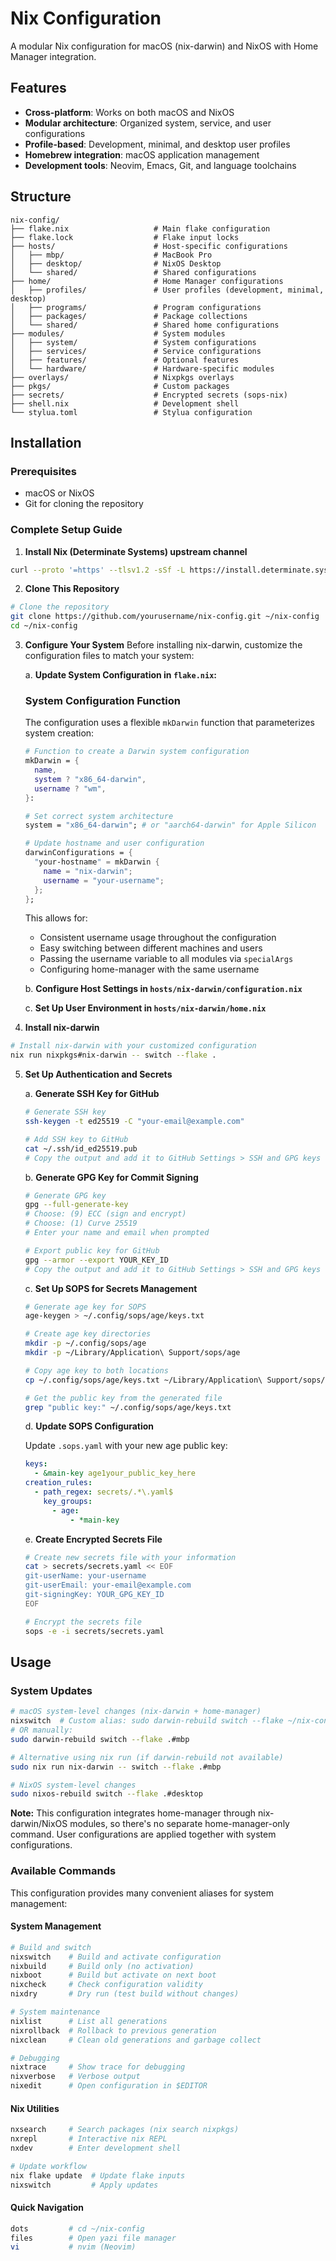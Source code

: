 # Nix Configuration

A modular Nix configuration for macOS (nix-darwin) and NixOS with Home Manager integration.

## Features

- **Cross-platform**: Works on both macOS and NixOS
- **Modular architecture**: Organized system, service, and user configurations
- **Profile-based**: Development, minimal, and desktop user profiles
- **Homebrew integration**: macOS application management
- **Development tools**: Neovim, Emacs, Git, and language toolchains

## Structure

```
nix-config/
├── flake.nix                   # Main flake configuration
├── flake.lock                  # Flake input locks
├── hosts/                      # Host-specific configurations
│   ├── mbp/                    # MacBook Pro
│   ├── desktop/                # NixOS Desktop
│   └── shared/                 # Shared configurations
├── home/                       # Home Manager configurations
│   ├── profiles/               # User profiles (development, minimal, desktop)
│   ├── programs/               # Program configurations
│   ├── packages/               # Package collections
│   └── shared/                 # Shared home configurations
├── modules/                    # System modules
│   ├── system/                 # System configurations
│   ├── services/               # Service configurations
│   ├── features/               # Optional features
│   └── hardware/               # Hardware-specific modules
├── overlays/                   # Nixpkgs overlays
├── pkgs/                       # Custom packages
├── secrets/                    # Encrypted secrets (sops-nix)
├── shell.nix                   # Development shell
└── stylua.toml                 # Stylua configuration
```

## Installation

### Prerequisites
- macOS or NixOS
- Git for cloning the repository

### Complete Setup Guide

1. **Install Nix (Determinate Systems) upstream channel**

```bash
curl --proto '=https' --tlsv1.2 -sSf -L https://install.determinate.systems/nix | sh -s -- install
```

2. **Clone This Repository**

```bash
# Clone the repository
git clone https://github.com/yourusername/nix-config.git ~/nix-config
cd ~/nix-config
```

3. **Configure Your System**
   Before installing nix-darwin, customize the configuration files to match your system:

   a. **Update System Configuration in `flake.nix`:**

   ### System Configuration Function
   The configuration uses a flexible `mkDarwin` function that parameterizes system creation:

   ```nix
   # Function to create a Darwin system configuration
   mkDarwin = {
     name,
     system ? "x86_64-darwin",
     username ? "wm",
   }:
   ```

   ```nix
   # Set correct system architecture
   system = "x86_64-darwin"; # or "aarch64-darwin" for Apple Silicon

   # Update hostname and user configuration
   darwinConfigurations = {
     "your-hostname" = mkDarwin {
       name = "nix-darwin";
       username = "your-username";
     };
   };
   ```

   This allows for:
   - Consistent username usage throughout the configuration
   - Easy switching between different machines and users
   - Passing the username variable to all modules via `specialArgs` 
   - Configuring home-manager with the same username

   b. **Configure Host Settings in `hosts/nix-darwin/configuration.nix`**

   c. **Set Up User Environment in `hosts/nix-darwin/home.nix`**

4. **Install nix-darwin**

```bash
# Install nix-darwin with your customized configuration
nix run nixpkgs#nix-darwin -- switch --flake .
```

5. **Set Up Authentication and Secrets**

   a. **Generate SSH Key for GitHub**

   ```bash
   # Generate SSH key
   ssh-keygen -t ed25519 -C "your-email@example.com"

   # Add SSH key to GitHub
   cat ~/.ssh/id_ed25519.pub
   # Copy the output and add it to GitHub Settings > SSH and GPG keys > New SSH key
   ```

   b. **Generate GPG Key for Commit Signing**

   ```bash
   # Generate GPG key
   gpg --full-generate-key
   # Choose: (9) ECC (sign and encrypt)
   # Choose: (1) Curve 25519
   # Enter your name and email when prompted

   # Export public key for GitHub
   gpg --armor --export YOUR_KEY_ID
   # Copy the output and add it to GitHub Settings > SSH and GPG keys > New GPG key
   ```

   c. **Set Up SOPS for Secrets Management**

   ```bash
   # Generate age key for SOPS
   age-keygen > ~/.config/sops/age/keys.txt

   # Create age key directories
   mkdir -p ~/.config/sops/age
   mkdir -p ~/Library/Application\ Support/sops/age

   # Copy age key to both locations
   cp ~/.config/sops/age/keys.txt ~/Library/Application\ Support/sops/age/keys.txt

   # Get the public key from the generated file
   grep "public key:" ~/.config/sops/age/keys.txt
   ```

   d. **Update SOPS Configuration**

   Update `.sops.yaml` with your new age public key:

   ```yaml
   keys:
     - &main-key age1your_public_key_here
   creation_rules:
     - path_regex: secrets/.*\.yaml$
       key_groups:
         - age:
             - *main-key
   ```

   e. **Create Encrypted Secrets File**

   ```bash
   # Create new secrets file with your information
   cat > secrets/secrets.yaml << EOF
   git-userName: your-username
   git-userEmail: your-email@example.com
   git-signingKey: YOUR_GPG_KEY_ID
   EOF

   # Encrypt the secrets file
   sops -e -i secrets/secrets.yaml
   ```

## Usage

### System Updates

```bash
# macOS system-level changes (nix-darwin + home-manager)
nixswitch  # Custom alias: sudo darwin-rebuild switch --flake ~/nix-config#mbp
# OR manually:
sudo darwin-rebuild switch --flake .#mbp

# Alternative using nix run (if darwin-rebuild not available)
sudo nix run nix-darwin -- switch --flake .#mbp

# NixOS system-level changes
sudo nixos-rebuild switch --flake .#desktop
```

**Note:** This configuration integrates home-manager through nix-darwin/NixOS modules, so there's no separate home-manager-only command. User configurations are applied together with system configurations.

### Available Commands

This configuration provides many convenient aliases for system management:

#### **System Management**
```bash
# Build and switch
nixswitch    # Build and activate configuration
nixbuild     # Build only (no activation)
nixboot      # Build but activate on next boot
nixcheck     # Check configuration validity
nixdry       # Dry run (test build without changes)

# System maintenance
nixlist      # List all generations
nixrollback  # Rollback to previous generation
nixclean     # Clean old generations and garbage collect

# Debugging
nixtrace     # Show trace for debugging
nixverbose   # Verbose output
nixedit      # Open configuration in $EDITOR
```

#### **Nix Utilities**
```bash
nxsearch     # Search packages (nix search nixpkgs)
nxrepl       # Interactive nix REPL
nxdev        # Enter development shell

# Update workflow
nix flake update  # Update flake inputs
nixswitch         # Apply updates
```

#### **Quick Navigation**
```bash
dots         # cd ~/nix-config
files        # Open yazi file manager
vi           # nvim (Neovim)
```